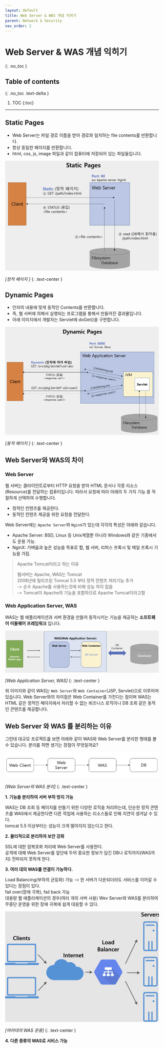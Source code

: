 ```yaml
---
layout: default
title: Web Server & WAS 개념 익히기
parent: Network & Security
nav_order: 2
---
```



# Web Server & WAS 개념 익히기
{: .no_toc }

## Table of contents
{: .no_toc .text-delta }

1. TOC
{:toc}

---
## Static Pages

-   Web Server는 파일 경로 이름을 받아 경로와 일치하는 file contents를 반환합니다.
-   항상 동일한 페이지를 반환합니다.
-   html, css, js, image 파일과 같이 컴퓨터에 저장되어 있는 파일들입니다.


![](/assets/images/webserver1.png)

*[정적 페이지 ]*
{: .text-center }


## Dynamic Pages

-   인자의 내용에 맞게 동적인 Contents를 반환합니다.
-   즉, 웹 서버에 의해서 실행되는 프로그램을 통해서 만들어진 결과물입니다.
-   아래 이미지에서 개발자는 Servlet에 doGet()을 구현합니다.

 
![](/assets/images/webserver2.png)

*[동적 페이지 ]*
{: .text-center }


## Web Server와 WAS의 차이

### Web Server

웹 서버는 클라이언트로부터 HTTP 요청을 받아 HTML 문서나 각종 리소스(Resource)를 전달하는 컴퓨터입니다. 따라서 요청에 따라 아래의 두 가지 기능 중 적절하게 선택하여 수행합니다.

-   정적인 컨텐츠를 제공한다.
-   동적인 컨텐츠 제공을 위한 요청을 전달한다.

Web Server에는 `Apache Server`와 `NginX`가 있는데 각각의 특성은 아래와 같습니다.

-   Apache Server: BSD, Linux 등 Unix계열뿐 아니라 Windows와 같은 기종에서도 운용 가능.
-   NginX: 가벼움과 높은 성능을 목표로 함, 웹 서버, 리퍼스 프록시 및 메일 프록시 기능을 가짐.

> Apache Tomcat이라고 하는 이유
> 
> 웹서버는 Apache, WAS는 Tomcat  
> 2008년에 릴리즈된 Tomcat 5.5 부터 정적 컨텐츠 처리기능 추가  
> \-> 순수 Apache를 사용하는것에 비해 성능 차이 없음  
> \-> Tomcat이 Apache의 기능을 포함하므로 Apache Tomcat이라고함

### Web Application Server, WAS

WAS는 웹 애플리케이션과 서버 환경을 만들어 동작시키는 기능을 제공하는 **소프트웨어 미들웨어 프레임워크** 입니다.
 


![](/assets/images/webserver3.png)

*[Web Application Server, WAS]*
{: .text-center }


위 이미지와 같이 WAS는 `Web Server`와 `Web Container`(JSP, Servlet)으로 이루어져 있습니다. Web Server와의 차이점은 Web Container를 가진다는 점이며 WAS는 HTML 같은 정적인 페이지에서 처리할 수 없는 비즈니스 로직이나 DB 조회 같은 동적인 콘텐츠를 제공합니다.

## Web Server 와 WAS 를 분리하는 이유

그런데 대규모 프로젝트를 보면 아래와 같이 WAS와 Web Server를 분리한 형태를 볼 수 있습니다. 분리를 하면 생기는 장점이 무엇일까요?



![](/assets/images/webserver4.png)

*[Web Server와 WAS 분리]*
{: .text-center }

**1\. 기능을 분리하여 서버 부하 방지 가능**

WAS는 DB 조회 등 페이지를 만들기 위한 다양한 로직을 처리하는데, 단순한 정적 콘텐츠를 WAS에서 제공한다면 다른 작업에 사용하는 리소스들로 인해 지연이 생겨날 수 있다.  
tomcat 5.5 이상부터는 성능이 크게 떨어지지 않는다고 한다.

**2\. 물리적으로 분리하여 보안 강화**

SSL에 대한 암복호화 처리에 Web Server를 사용한다.  
공격에 대해 Web Server를 앞단에 두어 중요한 정보가 담긴 DB나 로직까지(WAS까지) 전파되지 못하게 한다.

**3\. 여러 대의 WAS를 연결이 가능하다.**

Load Balancing(부하의 균등화) 가능 -> 한 서버가 다운되더라도 서비스를 이어갈 수 있다는 장점이 있다.  
fail over(장애 극복), fail back 가능  
대용량 웹 애플리케이션의 경우(여러 개의 서버 사용) Wev Server와 WAS를 분리하여 무중단 운영을 위한 장애 극복에 쉽게 대응할 수 있다.



![](/assets/images/webserver5.png)

*[여러대의 WAS 운용]*
{: .text-center }



**4\. 다른 종류의 WAS로 서비스 가능**